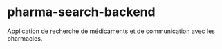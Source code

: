 # pharma-search-backend
Application de recherche de médicaments et de communication avec les pharmacies.
